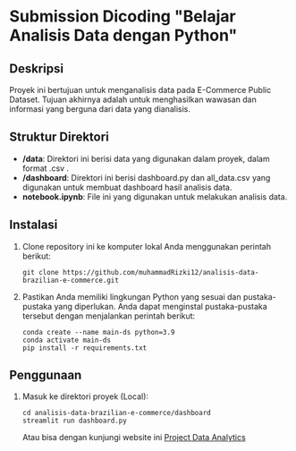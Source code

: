 # Submission Dicoding "Belajar Analisis Data dengan Python"

## Deskripsi

Proyek ini bertujuan untuk menganalisis data pada E-Commerce Public Dataset. Tujuan akhirnya adalah untuk menghasilkan wawasan dan informasi yang berguna dari data yang dianalisis.

## Struktur Direktori

- **/data**: Direktori ini berisi data yang digunakan dalam proyek, dalam format .csv .
- **/dashboard**: Direktori ini berisi dashboard.py dan all_data.csv yang digunakan untuk membuat dashboard hasil analisis data.
- **notebook.ipynb**: File ini yang digunakan untuk melakukan analisis data.

## Instalasi

1. Clone repository ini ke komputer lokal Anda menggunakan perintah berikut:

   ```shell
   git clone https://github.com/muhammadRizki12/analisis-data-brazilian-e-commerce.git
   ```

2. Pastikan Anda memiliki lingkungan Python yang sesuai dan pustaka-pustaka yang diperlukan. Anda dapat menginstal pustaka-pustaka tersebut dengan menjalankan perintah berikut:

   ```
   conda create --name main-ds python=3.9
   conda activate main-ds
   pip install -r requirements.txt
   ```

## Penggunaan

1. Masuk ke direktori proyek (Local):

   ```shell
   cd analisis-data-brazilian-e-commerce/dashboard
   streamlit run dashboard.py
   ```

   Atau bisa dengan kunjungi website ini [Project Data Analytics](#)
